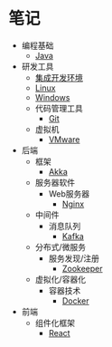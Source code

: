 # 笔记

- 编程基础
  - [Java](/note/java/README.md)
- 研发工具
  - [集成开发环境](/note/ide/README.md)
  - [Linux](/note/linux/README.md)
  - [Windows](/note/win/README.md)
  - 代码管理工具
    - [Git](/note/git/README.md)
  - 虚拟机
    - [VMware](/note/vmware/README.md)
- 后端
  - 框架
    - [Akka](/note/akka/README.md)
  - 服务器软件
    - Web服务器
      - [Nginx](/note/nginx/README.md)
  - 中间件
    - 消息队列
      - [Kafka](/note/kafka/README.md)
  - 分布式/微服务
    - 服务发现/注册
      - [Zookeeper](/note/zookeeper/README.md)
  - 虚拟化/容器化
    - 容器技术
      - [Docker](/note/docker/README.md)
- 前端
  - 组件化框架
    - [React](/note/react/README.md)
